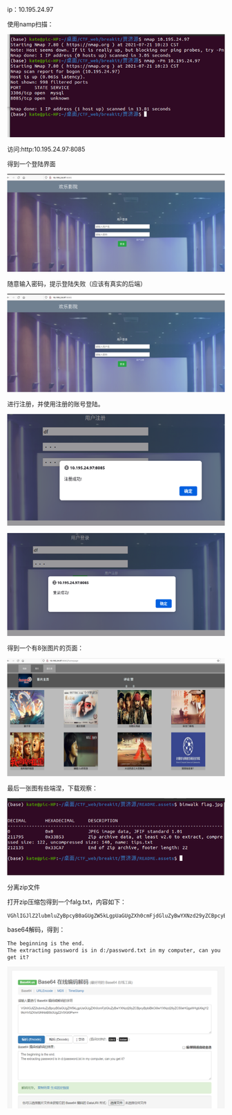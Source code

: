ip：10.195.24.97

使用namp扫描：

![image-20210721102347593](README.assets/image-20210721102347593.png)

访问:http:10.195.24.97:8085

得到一个登陆界面

![image-20210721102453069](README.assets/image-20210721102453069.png)

随意输入密码，提示登陆失败（应该有真实的后端）

![image-20210721102530930](README.assets/image-20210721102530930.png)



进行注册，并使用注册的账号登陆。

![image-20210721102633082](README.assets/image-20210721102633082.png)

![image-20210721102652382](README.assets/image-20210721102652382.png)

得到一个有8张图片的页面：

![image-20210721102739107](README.assets/image-20210721102739107.png)

最后一张图有些端涅，下载观察：

![image-20210721102844548](README.assets/image-20210721102844548.png)

分离zip文件

打开zip压缩包得到一个falg.txt，内容如下：

```
VGhlIGJlZ2lubmluZyBpcyB0aGUgZW5kLgpUaGUgZXh0cmFjdGluZyBwYXNzd29yZCBpcyBpbiBkOi9wYXNzd29yZC50eHQgaW4gbXkgY29tcHV0ZXIsIGNhbiB5b3UgZ2V0IGl0Pw==
```

base64解码，得到：

```
The beginning is the end.
The extracting password is in d:/password.txt in my computer, can you get it?
```

![base64](README.assets/base64.png)

